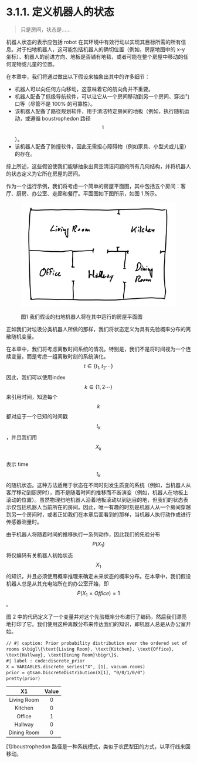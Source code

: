 # 3.1.1. 定义机器人的状态

> 只是房间，状态是......

机器人状态的表示应包括 robot 在其环境中有效行动以实现其目标所需的所有信息。对于扫地机器人，这可能包括机器人的确切位置（例如，房屋地图中的 x-y 坐标）、机器人的前进方向、地板是否铺有地毯，或者可能在整个房屋中移动的任何宠物或儿童的位置。

在本章中，我们将通过做出以下假设来抽象出其中的许多细节：

* 机器人可以向任何方向移动，这意味着它的航向角并不重要。
* 机器人配备了低级导航软件，可以让它从一个房间移动到另一个房间、穿过门口等（尽管不是 100% 的可靠性）。
* 该机器人配备了路径规划软件，用于清洁特定房间的地板（例如，执行随机运动，或遵循 boustrophedon 路径$$^1$$）。
* 该机器人配备了防撞软件，因此无需担心障碍物（例如家具、小型犬或儿童）的存在。

综上所述，这些假设使我们能够抽象出真空清洁问题的所有几何结构，并将机器人的状态定义为它所在房屋的房间。

作为一个运行示例，我们将考虑一个简单的房屋平面图，其中包括五个房间：客厅、厨房、办公室、走廊和餐厅。平面图如下图所示，如图 1 所示。

<figure><img src="../../.gitbook/assets/image (1) (1) (1) (1) (1) (1).png" alt=""><figcaption><p>图1 我们假设的扫地机器人将在其中运行的房屋平面图</p></figcaption></figure>

正如我们对垃圾分类机器人所做的那样，我们将状态定义为具有先验概率分布的离散随机变量。

在本章中，我们将考虑离散时间系统的情况。特别是，我们不是将时间视为一个连续变量，而是考虑一组离散时刻的系统演化。$$t \in \{t_1,t_2 \cdots \}$$
&#x20;因此，我们可以使用index$$k \in \{1,2 \cdots \}$$
来引用时间，知道每个$$k$$
都对应于一个已知的时间戳$$t_k$$
，并且我们用$$X_k$$
\
表示 time$$t_k$$
的随机状态。这种方法适用于状态在不同时刻发生质变的系统（例如，当机器人从客厅移动到厨房时），而不是随着时间的推移而不断演变（例如，机器人在地板上滚动的位置）。虽然物理扫地机器人沿着地板滚动以到达目的地，但我们的状态表示仅包括机器人当前所在的房间。因此，唯一有趣的时刻是机器人从一个房间穿越到另一个房间时，或者正如我们在本章后面看到的那样，当机器人执行动作或进行传感器测量时。

由于机器人将随着时间的推移执行一系列动作，因此我们的先验分布$$P(X_1)$$
将仅编码有关机器人初始状态$$X_1$$
的知识，并且必须使用概率推理来确定未来状态的概率分布。在本章中，我们假设机器人总是从其充电站所在的办公室开始，即$$P(X_1=Office)=1$$。

图 2 中的代码定义了一个变量并对这个先验概率分布进行了编码，然后我们漂亮地打印了它。我们使用这种离散分布来传达我们的知识，即机器人总是从办公室开始。

```
// #| caption: Prior probability distribution over the ordered set of rooms $\bigl\{\text{Living Room}, \text{Kitchen}, \text{Office}, \text{Hallway}, \text{Dining Room}\bigr\}$.
#| label : code:discrete_prior
X = VARIABLES.discrete_series("X", [1], vacuum.rooms)
prior = gtsam.DiscreteDistribution(X[1], "0/0/1/0/0")
pretty(prior)
```

|      X1     | Value |
| :---------: | :---: |
| Living Room |   0   |
|   Kitchen   |   0   |
|    Office   |   1   |
|   Hallway   |   0   |
| Dining Room |   0   |

\[1]:boustrophedon 路径是一种系统模式，类似于农民犁田的方式，以平行线来回移动。
